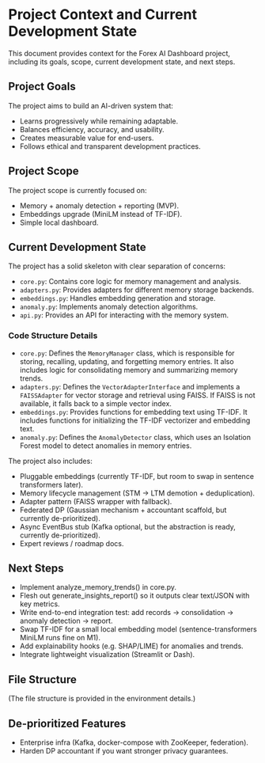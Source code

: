 # Project Context and Current Development State

This document provides context for the Forex AI Dashboard project, including its goals, scope, current development state, and next steps.

## Project Goals

The project aims to build an AI-driven system that:

*   Learns progressively while remaining adaptable.
*   Balances efficiency, accuracy, and usability.
*   Creates measurable value for end-users.
*   Follows ethical and transparent development practices.

## Project Scope

The project scope is currently focused on:

*   Memory + anomaly detection + reporting (MVP).
*   Embeddings upgrade (MiniLM instead of TF-IDF).
*   Simple local dashboard.

## Current Development State

The project has a solid skeleton with clear separation of concerns:

*   `core.py`: Contains core logic for memory management and analysis.
*   `adapters.py`: Provides adapters for different memory storage backends.
*   `embeddings.py`: Handles embedding generation and storage.
*   `anomaly.py`: Implements anomaly detection algorithms.
*   `api.py`: Provides an API for interacting with the memory system.

### Code Structure Details

*   `core.py`: Defines the `MemoryManager` class, which is responsible for storing, recalling, updating, and forgetting memory entries. It also includes logic for consolidating memory and summarizing memory trends.
*   `adapters.py`: Defines the `VectorAdapterInterface` and implements a `FAISSAdapter` for vector storage and retrieval using FAISS. If FAISS is not available, it falls back to a simple vector index.
*   `embeddings.py`: Provides functions for embedding text using TF-IDF. It includes functions for initializing the TF-IDF vectorizer and embedding text.
*   `anomaly.py`: Defines the `AnomalyDetector` class, which uses an Isolation Forest model to detect anomalies in memory entries.

The project also includes:

*   Pluggable embeddings (currently TF-IDF, but room to swap in sentence transformers later).
*   Memory lifecycle management (STM → LTM demotion + deduplication).
*   Adapter pattern (FAISS wrapper with fallback).
*   Federated DP (Gaussian mechanism + accountant scaffold, but currently de-prioritized).
*   Async EventBus stub (Kafka optional, but the abstraction is ready, currently de-prioritized).
*   Expert reviews / roadmap docs.

## Next Steps

*   Implement analyze_memory_trends() in core.py.
*   Flesh out generate_insights_report() so it outputs clear text/JSON with key metrics.
*   Write end-to-end integration test: add records → consolidation → anomaly detection → report.
*   Swap TF-IDF for a small local embedding model (sentence-transformers MiniLM runs fine on M1).
*   Add explainability hooks (e.g. SHAP/LIME) for anomalies and trends.
*   Integrate lightweight visualization (Streamlit or Dash).

## File Structure

(The file structure is provided in the environment details.)

## De-prioritized Features

*   Enterprise infra (Kafka, docker-compose with ZooKeeper, federation).
*   Harden DP accountant if you want stronger privacy guarantees.
